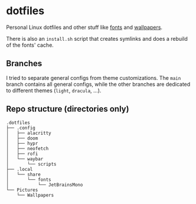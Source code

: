 # dotfiles

Personal Linux dotfiles and other stuff like [fonts](https://github.com/AlessioBanzato/dotfiles/tree/main/.local/share/fonts) and [wallpapers](https://github.com/AlessioBanzato/dotfiles/tree/main/Pictures/Wallpapers).

There is also an `install.sh` script that creates symlinks and does a rebuild of the fonts' cache.

## Branches

I tried to separate general configs from theme customizations. The `main` branch contains all general configs, while the other branches are dedicated to different themes (`light`, `dracula`, ...).

## Repo structure (directories only)

```
.dotfiles
├── .config
│   ├── alacritty
│   ├── doom
│   ├── hypr
│   ├── neofetch
│   ├── rofi
│   └── waybar
│       └── scripts
├── .local
│   └── share
│       └── fonts
│           └── JetBrainsMono
└── Pictures
    └── Wallpapers
```
